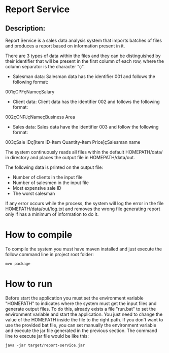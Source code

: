 # Report Service

## Description:

Report Service is a sales data analysis system that imports batches of files and produces a report based on
information present in it.

There are 3 types of data within the files and they can be distinguished by their identifier that will be present
in the first column of each row, where the column separator is the character "ç".

- Salesman data: Salesman data has the identifier 001 and follows the following format:

001çCPFçNameçSalary

- Client data: Client data has the identifier 002 and follows the following format:

002çCNPJçNameçBusiness Area

- Sales data: Sales data have the identifier 003 and follow the following format:

003çSale IDç[Item ID-Item Quantity-Item Price]çSalesman name

The system continuously reads all files within the default HOMEPATH/data/ in directory and places the output 
file in HOMEPATH/data/out.

The following data is printed on the output file:
- Number of clients in the input file
- Number of salesmen in the input file
- Most expensive sale ID
- The worst salesman

If any error occurs while the process, the system will log the error in the file HOMEPATH/data/out/log.txt and removes the wrong file generating report only if has a minimum of information to do it. 

# How to compile

To compile the system you must have maven installed and just execute the follow command line in project root folder:

```
mvn package
```

# How to run

Before start the application you must set the environment variable "HOMEPATH" to indicates where the system must get the input files and generate output files.
To do this, already exists a file "run.bat" to set the environment variable and start the application. You just need to change the value of the HOMEPATH inside the file to the right path.
If you don't want to use the provided bat file, you can set manually the environment variable and execute the
jar file generated in the previous section. The command line to execute jar file would be like this:

```
java -jar target/report-service.jar
```



